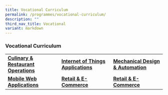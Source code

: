 ```yaml
---
title: Vocational Curriculum
permalink: /programmes/vocational-curriculum/
description: ""
third_nav_title: Vocational
variant: markdown
---
```

### Vocational Curriculum

|  |  |  |
|---|---|---|
| [**Culinary & Restaurant Operations**](/programmes/vocational-curriculum/culinary-and-restaurant-operations/) | [**Internet of Things Applications**](/programmes/vocational-curriculum/internet-of-things-applications/) | [**Mechanical Design & Automation**](/programmes/vocational-curriculum/mechanical-design-and-automation/) |
|[**Mobile Web Applications**](/programmes/vocational-curriculum/mobile-web-applications/)  |  [**Retail & E-Commerce**](/programmes/vocational-curriculum/retail-and-ecommerce/)|  [**Retail & E-Commerce**](/programmes/vocational-curriculum/retail-and-ecommerce/)